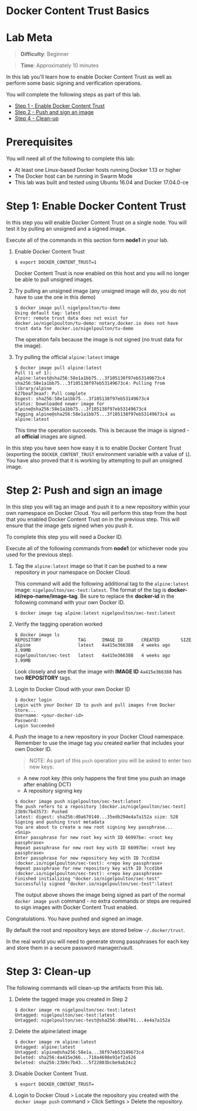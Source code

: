 # Docker Content Trust Basics

# Lab Meta

> **Difficulty**: Beginner

> **Time**: Approximately 10 minutes

In this lab you'll learn how to enable Docker Content Trust as well as perform some basic signing and verification operations.

You will complete the following steps as part of this lab.

- [Step 1 - Enable Docker Content Trust](#enable_dct)
- [Step 2 - Push and sign an image](#push)
- [Step 4 - Clean-up](#clean)

# Prerequisites

You will need all of the following to complete this lab:

- At least one Linux-based Docker hosts running Docker 1.13 or higher
- The Docker host can be running in Swarm Mode
- This lab was built and tested using Ubuntu 16.04 and Docker 17.04.0-ce

# <a name="enable_dct"></a>Step 1: Enable Docker Content Trust

In this step you will enable Docker Content Trust on a single node. You will test it by pulling an unsigned and a signed image.

Execute all of the commands in this section form **node1** in your lab.

1. Enable Docker Content Trust

   ```
   $ export DOCKER_CONTENT_TRUST=1
   ```

   Docker Content Trust is now enabled on this host and you will no longer be able to pull unsigned images.

2. Try pulling an unsigned image (any unsigned image will do, you do not have to use the one in this demo)

   ```
   $ docker image pull nigelpoulton/tu-demo
   Using default tag: latest
   Error: remote trust data does not exist for docker.io/nigelpoulton/tu-demo: notary.docker.io does not have trust data for docker.io/nigelpoulton/tu-demo
   ```

   The operation fails because the image is not signed (no trust data for the image).

3. Try pulling the official `alpine:latest` image

   ```
   $ docker image pull alpine:latest
   Pull (1 of 1): alpine:latest@sha256:58e1a1bb75...3f105138f97eb53149673c4
   sha256:58e1a1bb75...3f105138f97eb53149673c4: Pulling from library/alpine
   627beaf3eaaf: Pull complete
   Digest: sha256:58e1a1bb75...3f105138f97eb53149673c4
   Status: Downloaded newer image for alpine@sha256:58e1a1bb75...3f105138f97eb53149673c4
   Tagging alpine@sha256:58e1a1bb75...3f105138f97eb53149673c4 as alpine:latest
   ```

   This time the operation succeeds. This is because the image is signed - all **official** images are signed.

In this step you have seen how easy it is to enable Docker Content Trust (exporting the `DOCKER_CONTENT_TRUST` environment variable with a value of `1`). You have also proved that it is working by attempting to pull an unsigned image.


# <a name="push"></a>Step 2: Push and sign an image

In this step you will tag an image and push it to a new repository within your own namespace on Docker Cloud. You will perform this step from the host that you enabled Docker Content Trust on in the previous step. This will ensure that the image gets signed when you push it.

To complete this step you will need a Docker ID.

Execute all of the following commands from **node1** (or whichever node you used for the previous step).

1. Tag the `alpine:latest` image so that it can be pushed to a new repository in your namespace on Docker Cloud.

   This command will add the following additional tag to the `alpine:latest` image: `nigelpoulton/sec-test:latest`. The format of the tag is **docker-id/repo-name/image-tag**. Be sure to replace the **docker-id** in the following command with your own Docker ID.

   ```
   $ docker image tag alpine:latest nigelpoulton/sec-test:latest
   ```
2. Verify the tagging operation worked

   ```
   $ docker image ls
   REPOSITORY              TAG      IMAGE ID       CREATED        SIZE
   alpine                  latest   4a415e366388   4 weeks ago    3.99MB
   nigelpoulton/sec-test   latest   4a415e366388   4 weeks ago    3.99MB
   ```
   Look closely and see that the image with **IMAGE ID** `4a415e366388` has two **REPOSITORY** tags.

3. Login to Docker Cloud with your own Docker ID

   ```
   $ docker login
   Login with your Docker ID to push and pull images from Docker Store...
   Username: <your-docker-id>
   Password:
   Login Succeeded
   ```

4. Push the image to a new repository in your Docker Cloud namespace. Remember to use the image tag you created earlier that includes your own Docker ID.

   > NOTE: As part of this `push` operation you will be asked to enter two new keys:
   - A new root key (this only happens the first time you push an image after enabling DCT)
   - A repository signing key

   ```
   $ docker image push nigelpoulton/sec-test:latest
   The push refers to a repository [docker.io/nigelpoulton/sec-test]
   23b9c7b43573: Pushed
   latest: digest: sha256:d0a670140...35edb294e4a7a152a size: 528
   Signing and pushing trust metadata
   You are about to create a new root signing key passphrase...
   <Snip>
   Enter passphrase for new root key with ID 66997be: <root key passphrase>
   Repeat passphrase for new root key with ID 66997be: <root key passphrase>
   Enter passphrase for new repository key with ID 7ccd1b4 (docker.io/nigelpoulton/sec-test): <repo key passphrase>
   Repeat passphrase for new repository key with ID 7ccd1b4 (docker.io/nigelpoulton/sec-test): <repo key passphrase>
   Finished initializing "docker.io/nigelpoulton/sec-test"
   Successfully signed "docker.io/nigelpoulton/sec-test":latest
   ```

   The output above shows the image being signed as part of the normal `docker image push` command - no extra commands or steps are required to sign images with Docker Content Trust enabled.

Congratulations. You have pushed and signed an image.

By default the root and repository keys are stored below `~/.docker/trust`.

In the real world you will need to generate strong passphrases for each key and store them in a secure password manager/vault.

# <a name="clean"></a>Step 3: Clean-up

The following commands will clean-up the artifacts from this lab.

1. Delete the tagged image you created in Step 2

   ```
   $ docker image rm nigelpoulton/sec-test:latest
   Untagged: nigelpoulton/sec-test:latest
   Untagged: nigelpoulton/sec-test@sha256:d0a6701...4e4a7a152a
   ```

2. Delete the alpine:latest image

   ```
   $ docker image rm alpine:latest
   Untagged: alpine:latest
   Untagged: alpine@sha256:58e1a...38f97eb53149673c4
   Deleted: sha256:4a415e366...718a4698e91ef2a526
   Deleted: sha256:23b9c7b43...5f22803bcbe9ab24c2
   ```
3. Disable Docker Content Trust.

   ```
   $ export DOCKER_CONTENT_TRUST=
   ```

4. Login to Docker Cloud > Locate the repository you created with the `docker image push` command > Click Settings > Delete the repository.
